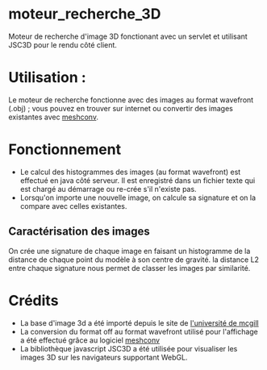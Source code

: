 moteur_recherche_3D
===================

Moteur de recherche d'image 3D fonctionant avec un servlet et utilisant JSC3D pour le rendu côté client.

# Utilisation :
Le moteur de recherche fonctionne avec des images au format wavefront (.obj) ; vous pouvez en trouver sur internet ou convertir des images existantes avec [meshconv](http://www.cs.princeton.edu/~min/meshconv/).

# Fonctionnement
* Le calcul des histogrammes des images (au format wavefront) est effectué en java côté serveur. Il est enregistré dans un fichier texte qui est chargé au démarrage ou re-crée s'il n'existe pas.
* Lorsqu'on importe une nouvelle image, on calcule sa signature et on la compare avec celles existantes.

## Caractérisation des images
On crée une signature de chaque image en faisant un histogramme de la distance de chaque point du modèle à son centre de gravité. la distance L2 entre chaque signature nous permet de classer les images par similarité.

# Crédits 
* La base d'image 3d a été importé depuis le site de [l'université de mcgill](http://www.cim.mcgill.ca/~shape/benchMark/)
* La conversion du format off au format wavefront utilisé pour l'affichage a été effectué grâce au logiciel [meshconv](http://www.cs.princeton.edu/~min/meshconv/)
* La bibliothèque javascript JSC3D a été utilisée pour visualiser les images 3D sur les navigateurs supportant WebGL.

